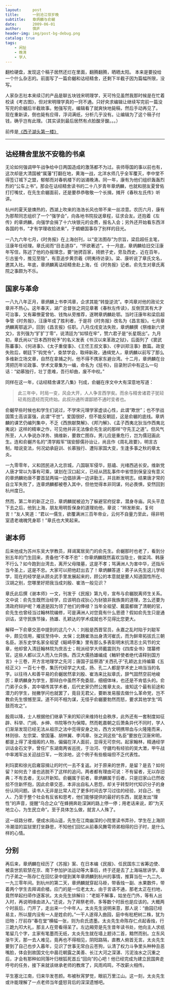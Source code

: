 ```yaml
---
layout:     post
title:      一别沧江惊岁晚
subtitle:   章炳麟与俞樾
date:       2009-06-01
author:     慎庐
header-img: img/post-bg-debug.png
catalog: true
tags:
    - 闲扯
    - 晚清
    - 学人
---
```




翻检硬盘，发现这个稿子居然还烂在里面，翻腾翻腾，晒晒太阳。 本来是要投给一个什么杂志的。前面写了一篇俞樾和诂经精舍，还剩下半截子因为篇幅所限，没写。

人家杂志社本来续订的产品是聊五块钱宋明理学，天可怜见虽然我那时候是在忙着校读《考古图》，但对宋明理学真的一窍不通。只好央求编辑让继续写完前一篇没写完的俞樾后半截故事。勉强写完，编辑看了就爽快地毙稿，然后手动再见了。 现在重新读，倒也毙有应得，浮词满纸，分析几乎没有。让编辑为了这个稿子付钱，确乎岂有此理。（其实读到最后居然有点脸酸牙酸。。。） 

前传是[《西子湖头第一楼》](https://1983etymonjin.github.io/2018/06/28/%E8%A5%BF%E5%AD%90%E6%B9%96%E5%A4%B4%E7%AC%AC%E4%B8%80%E6%A5%BC/)

__________________________________________________________

## 诂经精舍里放不安稳的书桌
无论如何强调甲午战争给中日两国造成的激荡都不为过。丧师辱国的事以前也有，这次却是大清国被“属藩”打翻在地，黄海一战，北洋水师几乎全军覆灭，李中堂不得签订城下之盟，郁郁而对春帆楼下的汹涌晚涛。同一年，康有为他们组织轰轰烈烈的“公车上书”。那会在诂经精舍读书的二十八岁青年章炳麟，也就和朋友夏曾佑打打嘴仗，在先生俞樾面前，还是要恭恭敬敬一个长揖，摊开《春秋左氏传》听讲。 

杭州的夏天是燠热的，西湖上吹来的浩浩长风也带不来一丝凉意。农历六月，康有为那帮同志组织了一个“强学会”，向各地书院投送章程，征求会友。还抱着《左传》的章炳麟，向强学会捐了十六块银元的会费，报名入会；另外还开始看东西洋各国的书，“才有学理收拾进来”，于蜩螗国事存了别样的目光。

 一八九六年七月，《时务报》在上海创刊，以“变法图存”为宗旨，梁启超任主笔，汪康年任经理。章氏阅而“目击道存”，“怀欲著述”。十一月底，章炳麟给旧交汪康年写信，陈述了他的办报理念，要“驰骋百家，掎摭子史，旁及西史，近在百年，引古鉴今，推见至隐”，有意追步黄宗羲《明夷待访录》。梁、康听说了章氏文名，邀其入社。年底，章炳麟离诂经精舍赴上海，任《时务报》记者。俞先生对章氏离院之事颇为不乐。

## 国家与革命
一八九八年正月，章炳麟上书李鸿章，企求其能“转旋逆流”。李鸿章对他的政论文章并不热心。这年春天，湖广总督张之洞见章著《春秋左传读》，反倒赏其有大才可治事，又有幕僚夏曾佑、钱恂从旁推荐，遂聘章炳麟赴鄂。当时汪康年和梁启超争管《时务报》，汪康年成了胜利者，于是将《时务报》改名为《昌言报》。七月章炳麟离鄂返沪，回到《昌言报》任职。八月戊戌变法失败，章炳麟撰《祭维新六贤文》，言列强为“犷犷丁零”，说清廷为“如犊在牢”，赞六君子是“长星既出”。九月初，章氏尚以“日本西狩祝予”的名义发表《书汉以来革政之狱》，后面列了《窦武陈蕃事》、《何进事》、《太子重俊事》、《王伾王叔文事》、《李训郑注事》数篇。政变失败后，朝廷下“钩党令”，查禁学会，取缔新政，通缉党人，章炳麟以前写了那么多维新立场文章，自然在拿捕之列，他不得不携家东避台湾。十二月，章炳麟在台湾把历年论政事、学术文章集为一编，命名为《訄书》，目录附识中有这么一句话：“幼慕独行，壮丁患难，吾行却曲，废不中权。”  

同样在这一年，《诂经精舍课艺八集》刊成，俞樾在序文中大有深意地写道：      

> 此三年中，时局一变，风会大开，人人争言西学矣。而余与精舍诸君子犹硁硁焉抱遗经而究终始。此叔孙通所谓鄙陋不通时变者也。 

俞樾早些时候也和学生们说过，不学宋元理学家虚谈心性，此谓“欺世”；也不学战国策士高谈富强，此谓“干世”。爱国很好，但不能反朝廷，这是俞樾的底线。章炳麟的课艺仍编列集中，不乏《西旅献獒解》、《邦汋解》、《孟子西夷北狄当作西夷北夷说》这样的精审之作，可见他并非无法像俞先生说的那样“守先王之道”。但风气所至，人人争说办洋务、搞维新，要救亡图存。男儿应是重危行，岂为儒冠画此生。连和俞樾齐名的“清学殿军”瑞安醇儒孙诒让，尚且作《周礼政要》，明言古制，暗说变法，何况幼承庭训、长慕独行、遭际家国大变，生逢多事之秋的章太炎。 

一九零零年，义和团民进入北京城，八国联军侵华，慈禧、光绪西逃长安。维新党人唐才常以为事有可乘，谋划在汉口起义，已经从团乱事件中省悟到保皇没有意义的章炳麟劝唐不要首鼠两端一边倡排满一边讲勤王，并且断发明志。结果唐才常的自立军失败了，连章炳麟都被卷入其中，但他觉得本非同谋，何必畏惧，安然回到杭州度日。

然而，第二年的新正之日，章炳麟就被迫为了躲避官府捉拿，潜身寺庙。风头平息下去之后，他到上海，朋友用明哲保身的道理劝他，章说：“辫发断矣，复何言！”友人笑道：“君以一儒生，欲覆满洲三百年帝业，云何不自量力至此，得非明室遗老魂魄凭身耶！”章氏也大笑起来。

## 谢本师
后来他成为苏州东吴大学教员，拜谒寓居吴门的俞先生。俞樾那时也老了，看到分别五年的门生回来，责备他“不孝不忠”：你章炳麟既然喜欢当隐士，做梁鸿、韩康不行么？如今跑到台湾去，离开父母陵墓，这是不孝；骂满洲人为害中华，还指斥当今圣上，这是不忠。大家可以把他赶出去了！章炳麟答道：弟子从先生这儿学经学，现在的经学是从顾炎武手里发展起来的，顾公的本意就是要人知道国性所在、汉胡之别，您哪里好把我当成刘殷、崔浩一般见识？

章氏此后撰《谢本师》一文，刊发于《民报》第九号，宣布与俞樾脱离师生关系。文中说：俞先生既然治经学，应该明白戎狄心为豺狼非我族类的道理，怎么还要为清政府辩护呢？难道是因为领了他们的俸禄？当年全祖望、戴震都做了清朝的官，俞先生也曾经当过翰林院编修，可是满洲人对您竟有什么恩德？假如俞先生只是通训诂，坚守民族节操，扬雄、孔颖达的学术成就也不见得比您更大。 

解释一下俞章交恶中提到的这几个人：刘殷是西晋官员，永嘉之乱时陷于刘聪军中，颇见信用，擢拔至侍中、太保；北魏崔浩出身清河崔氏，而为鲜卑拓拔氏三朝名臣。浙东史学名家全祖望《鲒崎亭集》里有那么多表彰明末抗清志士风节的文章，他却曾入清廷翰林院为庶吉士；皖派经学大师戴震则为《四库全书》馆纂修官。这些人都以汉人而入仕异族。西汉大儒扬雄编成《輶轩使者绝代语释别国方言》十三卷，开方言地理学之先河；唐国子监祭酒“关西孔子”孔颖达主持编纂《五经正义》一百七十卷，集历代经学之大成，扬、孔二人都是学术史上响当当的名字。以往待人和善平易的俞樾居然拿刘殷、崔浩来比拟章氏，辞气固然空前地峻厉；章炳麟身为学生，那辩白中虽然不免委屈，细细体味，也还是不肯低头的。俞门弟子众多，其中堪传其学术者，后代史家仍然公推章太炎。谁知这个最有前途和潜力的学生，抛撇学问也就罢了，竟目无君父，要断发易服去做什么革命党，岂不教俞先生恨憾至深。道不同不相为谋，无怪乎俞樾要勃然而怒，要求其他学生“鸣鼓而攻之”。  

殷周以降，士人根据他们继承下来的知识来维持社会秩序，此外还有一套制度如征辟、科举、门阀、乡绅、书院等作为保障。然而乾嘉朝之后萧条异代不同时，学人们渐渐发现已经无法从祖宗之法中觅得安身之处，西方文明携带血与火隆隆而来，林则徐、左宗棠、曾国藩、胡林翼、李鸿章、张之洞这些“名臣”要放在汉唐宋明，都是上得了凌烟阁的人物，偏偏在洋人面前，显得无可奈何。起家翰林，精通经学训诂金石文字，曾任广东湖南两省巡抚，于治河、守疆均有经验的吴大澂，甲午战中率湘军出关迎战日军，一败涂地，这个例子有些极端但不乏代表性。

利玛窦和徐光启雍容揖让的时代一去不复返。对于原来的世界，是留？是去？如何留？如何去？谁也逃脱不了这样的追问。两者都有理由可说：不有留者，无以存旧典；不有去者，无以开新知。俞樾属于前者，章炳麟属于后者，只是旧家山已然收拾不住新怀抱，因此俞章交恶，本非出自私人恩怨，却关乎转型时代知识分子的身份认同问题。读书人无非是比常人花了更多时间去学习过往的经验，对自己、他人、乃至于整个社会有反省和思考，他们能够提供的最好的东西，就是发出“理性”的声音，提醒“乌合之众”在蜂拥奔赴深渊的路上停一停；用老话来说，即“为天地立心，为生民立命”。至于具体怎么做，就言人人殊了。 

这一歧路分襟，便成水阔山遥，先生在江南幽深的小院里读书弄孙，学生在上海阴冷潮湿的监狱里打坐静思，不知他们回忆从前春风舞雩师弟相得的日子时，是什么样的心情。 

## 分别
再后来，章炳麟在经历了《苏报》案、在日本编《民报》、任民国东三省筹边使、被袁世凯软禁在京、南下参加护法运动等大事后，终于还是去了上海端居讲学。章门子弟之一陈存仁在回忆录中提到某年章炳麟到杭州的事情，推算当在一九二九、一九三零年间。到杭州的第二天，章炳麟就穿起马褂，带香烛一副、水果数件，带着两个学生去拜谒俞楼。应门的是一位老太太，由于言语不通，那老太正在扫地，竟然举起扫帚作逐客状。太炎先生排解曰：“老妪不解事，姑坐在门外，等有人出入时，再说明缘由进入。”还说，为了拜祭老师，多等数个时辰也是应该的。大概两个时辰后，门开了，走出来一个中年人。太炎先生说明来意，那人说：“曲园已经易主，所以屋内没有一人是姓俞的。”一干人遂得入曲园，庭中有枇杷树二株，犹为旧物；厅前存“春在堂”横幅一张，则为俞氏遗墨。太炎先生命陈存仁点起香烛，行三跪九叩大礼，那主人在旁看得呆了。左边厢旁是先生昔年读书处，他向主人求纸笔留几个字，主家有笔墨而无纸，太炎先生就在墙上题诗二首，黯然而别。立东风渐午天，那一去人难见，竟再也不得相见，阴阳路隔，直教人俯首无言。太炎先生要到了自己也步入暮年，见识了世事无常白云苍狗，认清了权力斗争里头种种丑恶嘴脸，体会到故国文化中晨花朝露之美善、长江大河之深湛、污泥浊水之沉重之后，才会有那种如同落叶归根狐死首丘“回向”的心吧！他已经完成为建立民国奔走呼号的任务，接下来就该继承老师的教席了，风雨鸡鸣，不改薪火相传。 

平生塞北江南，归来华发苍颜。布被秋宵梦觉，眼前万里江山。这一刻，太炎先生或许能理解了一点老师当年盛怒背后的深深遗憾吧。 
